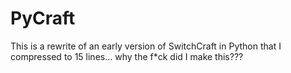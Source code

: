 # PyCraft
This is a rewrite of an early version of SwitchCraft in Python that I compressed to 15 lines... why the f*ck did I make this???
